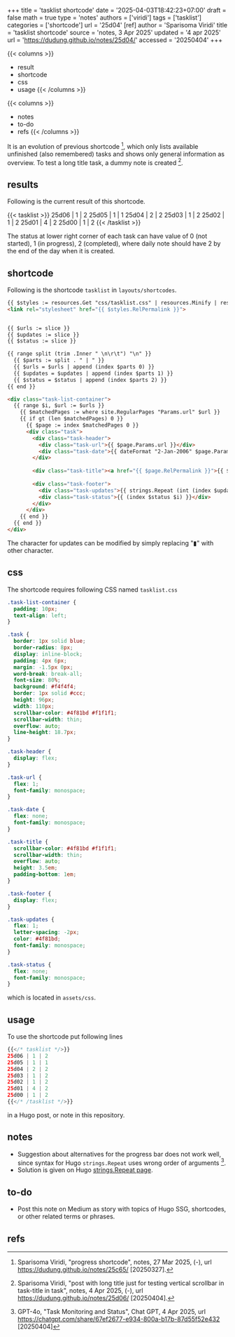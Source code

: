 +++
title = 'tasklist shortcode'
date = '2025-04-03T18:42:23+07:00'
draft = false
math = true
type = 'notes'
authors = ['viridi']
tags = ['tasklist']
categories = ['shortcode']
url = '25d04'
[ref]
author = 'Sparisoma Viridi'
title = 'tasklist shortcode'
source = 'notes, 3 Apr 2025'
updated = '4 apr 2025'
url = 'https://dudung.github.io/notes/25d04/'
accessed = '20250404'
+++

{{< columns >}}
+ result
+ shortcode
+ css
+ usage
{{< /columns >}}

{{< columns >}}
+ notes
+ to-do
+ refs
{{< /columns >}}

<!--more-->

It is an evolution of previous shortcode [^viridi_2025a], which only lists available unfinished (also remembered) tasks and shows only general information as overview. To test a long title task, a dummy note is created [^viridi_2025b].


## results
Following is the current result of this shortcode.

{{< tasklist >}}
25d06 | 1 | 2
25d05 | 1 | 1
25d04 | 2 | 2
25d03 | 1 | 2
25d02 | 1 | 2
25d01 | 4 | 2
25d00 | 1 | 2
{{< /tasklist >}}

The status at lower right corner of each task can have value of 0 (not started), 1 (in progress), 2 (completed), where daily note should have 2 by the end of the day when it is created.


## shortcode
Following is the shortcode `tasklist` in `layouts/shortcodes`.

```html
{{ $styles := resources.Get "css/tasklist.css" | resources.Minify | resources.Fingerprint }}
<link rel="stylesheet" href="{{ $styles.RelPermalink }}">


{{ $urls := slice }}
{{ $updates := slice }}
{{ $status := slice }}

{{ range split (trim .Inner " \n\r\t") "\n" }}
  {{ $parts := split . " | " }}
  {{ $urls = $urls | append (index $parts 0) }}
  {{ $updates = $updates | append (index $parts 1) }}
  {{ $status = $status | append (index $parts 2) }}
{{ end }}

<div class="task-list-container">
  {{ range $i, $url := $urls }}
    {{ $matchedPages := where site.RegularPages "Params.url" $url }}
    {{ if gt (len $matchedPages) 0 }}
      {{ $page := index $matchedPages 0 }}
      <div class="task">
        <div class="task-header">
          <div class="task-url">{{ $page.Params.url }}</div>
          <div class="task-date">{{ dateFormat "2-Jan-2006" $page.Params.date }}</div>
        </div>
        
        <div class="task-title"><a href="{{ $page.RelPermalink }}">{{ $page.Title }}</a></div>
        
        <div class="task-footer">
          <div class="task-updates">{{ strings.Repeat (int (index $updates $i)) "▮" }}</div>
          <div class="task-status">{{ (index $status $i) }}</div>
        </div>
      </div>
    {{ end }}
  {{ end }}
</div>
```

The character for updates can be modified by simply replacing "▮" with other character.


## css
The shortcode requires following CSS named `tasklist.css`

```css
.task-list-container {
  padding: 10px;
  text-align: left;
}

.task {
  border: 1px solid blue;
  border-radius: 8px;
  display: inline-block;
  padding: 4px 6px;
  margin: -1.5px 0px;
  word-break: break-all;
  font-size: 80%;
  background: #f4f4f4;
  border: 1px solid #ccc;
  height: 96px;
  width: 110px;
  scrollbar-color: #4f81bd #f1f1f1;
  scrollbar-width: thin;
  overflow: auto;
  line-height: 18.7px;
}

.task-header {
  display: flex;
}

.task-url {
  flex: 1;
  font-family: monospace;
}

.task-date {
  flex: none;
  font-family: monospace;
}

.task-title {
  scrollbar-color: #4f81bd #f1f1f1;
  scrollbar-width: thin;
  overflow: auto;
  height: 3.5em;
  padding-bottom: 1em;
}

.task-footer {
  display: flex;
}

.task-updates {
  flex: 1;
  letter-spacing: -2px;
  color: #4f81bd;
  font-family: monospace;
}

.task-status {
  flex: none;
  font-family: monospace;
}
```

which is located in `assets/css`.


## usage
To use the shortcode put following lines

```php
{{</* tasklist */>}}
25d06 | 1 | 2
25d05 | 1 | 1
25d04 | 2 | 2
25d03 | 1 | 2
25d02 | 1 | 2
25d01 | 4 | 2
25d00 | 1 | 2
{{</* /tasklist */>}}
```

in a Hugo post, or note in this repository.


## notes
+ Suggestion about alternatives for the progress bar does not work well, since syntax for Hugo `strings.Repeat` uses wrong order of arguments [^gp4-4o_2025].
+ Solution is given on Hugo [strings.Repeat page](https://gohugo.io/functions/strings/repeat/).


## to-do
+ Post this note on Medium as story with topics of Hugo SSG, shortcodes, or other related terms or phrases.


## refs
[^viridi_2025a]: Sparisoma Viridi, "progress shortcode", notes, 27 Mar 2025, (-), url https://dudung.github.io/notes/25c65/ [20250327].
[^viridi_2025b]: Sparisoma Viridi, "post with long title just for testing vertical scrollbar in task-title in task", notes, 4 Apr 2025, (-), url https://dudung.github.io/notes/25d06/ [20250404].
[^gp4-4o_2025]: GPT-4o, "Task Monitoring and Status", Chat GPT, 4 Apr 2025, url https://chatgpt.com/share/67ef2677-e934-800a-b17b-87d55f52e432 [20250404]
